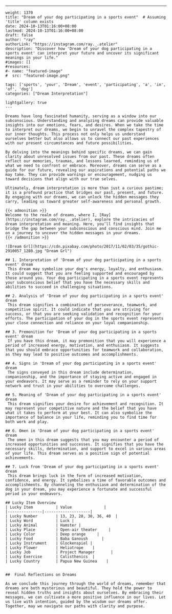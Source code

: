 ---
    weight: 1370
    title: "Dream of your dog participating in a sports event"  # Assuming 'title' column exists
    date: 2024-10-13T01:16:00+08:00
    lastmod: 2024-10-13T01:16:00+08:00
    draft: false
    author: "ray"
    authorLink: "https://instagram.com/ray._.atelier"
    description: "Discover how 'Dream of your dog participating in a sports event' can interpret your future and uncover its significant meanings in your life."
    #images: []
    #resources:
    #- name: "featured-image"
    #  src: "featured-image.png"
    
    tags: ['sports', 'your', 'Dream', 'event', 'participating', 'a', 'in', 'of', 'dog']
    categories: ["Dream Interpretation"]
    
    lightgallery: true
    ---
    
    Dreams have long fascinated humanity, serving as a window into our subconscious. Understanding and analyzing dreams can provide valuable insights into our emotions, fears, and desires. When we take the time to interpret our dreams, we begin to unravel the complex tapestry of our inner thoughts. This process not only helps us understand ourselves better but also allows us to connect our past experiences with our present circumstances and future possibilities.
    
    By delving into the meanings behind specific dreams, we can gain clarity about unresolved issues from our past. These dreams often reflect our memories, traumas, and lessons learned, reminding us of what we need to confront or embrace. Moreover, dreams can serve as a guide for our future, revealing our aspirations and potential paths we may take. They can provide warnings or encouragement, nudging us toward decisions that align with our true selves.
    
    Ultimately, dream interpretation is more than just a curious pastime; it is a profound practice that bridges our past, present, and future. By engaging with our dreams, we can unlock the hidden messages they carry, leading us toward greater self-awareness and personal growth.
    
    {{< admonition >}}
    Welcome to the realm of dreams, where I, [Ray](https://instagram.com/ray._.atelier), explore the intricacies of dream interpretation and meaning. Here, you’ll find insights that bridge the gap between your subconscious and conscious mind. Join me on a journey to uncover the hidden messages in your dreams.
    {{< /admonition >}}
    
    ![Dream Grl](https://cdn.pixabay.com/photo/2017/11/02/03/35/gothic-2910057_1280.jpg "Dream Grl")
    
    ## 1. Interpretation of 'Dream of your dog participating in a sports event' dream
     This dream may symbolize your dog's energy, loyalty, and enthusiasm. It could suggest that you are feeling supported and encouraged by those around you. Your dog participating in a sports event represents your subconscious belief that you have the necessary skills and abilities to succeed in challenging situations.
    
    ## 2. Analysis of 'Dream of your dog participating in a sports event' dream
     This dream signifies a combination of perseverance, teamwork, and competitive spirit. It could indicate that you are striving for success, or that you are seeking validation and recognition for your efforts. The participation of your dog in the sports event represents your close connection and reliance on your loyal companionship.
    
    ## 3. Premonition for 'Dream of your dog participating in a sports event' dream
     If you have this dream, it may premonition that you will experience a period of increased energy, motivation, and enthusiasm. It suggests that you should embrace opportunities for teamwork and collaboration, as they may lead to positive outcomes and accomplishments.
    
    ## 4. Signs in 'Dream of your dog participating in a sports event' dream
     The signs conveyed in this dream include determination, companionship, and the importance of staying active and engaged in your endeavors. It may serve as a reminder to rely on your support network and trust in your abilities to overcome challenges.
    
    ## 5. Meaning of 'Dream of your dog participating in a sports event' dream
     This dream signifies your desire for achievement and recognition. It may represent your competitive nature and the belief that you have what it takes to perform at your best. It can also symbolize the importance of balance in your life, reminding you to find time for both work and play.
    
    ## 6. Omen in 'Dream of your dog participating in a sports event' dream
     The omen in this dream suggests that you may encounter a period of increased opportunities and successes. It signifies that you have the necessary skills, determination, and support to excel in various areas of your life. This dream serves as a positive sign of potential achievements.
    
    ## 7. Luck from 'Dream of your dog participating in a sports event' dream
     This dream brings luck in the form of increased motivation, confidence, and energy. It symbolizes a time of favorable outcomes and accomplishments. By channeling the enthusiasm and determination of the dog in your dream, you may experience a fortunate and successful period in your endeavors.
    
    ## Lucky Item Overview
    | Lucky Item          | Value              |
    |---------------|--------------------|
    | Lucky Number        | 13, 23, 28, 30, 36, 40  |
    | Lucky Word          | Luck |
    | Lucky Animal        | Hamster |
    | Lucky Place         | Open-air theater     |
    | Lucky Color         | Deep orange     |
    | Lucky Food          | Baba Ganoush      |
    | Lucky Instrument    | Glockenspiel |
    | Lucky Flower        | Heliotrope    |
    | Lucky Job           | Project Manager       |
    | Lucky Exercise      | Calisthenics  |
    | Lucky Country       | Papua New Guinea    |
    
    
    ##  Final Reflections on Dreams
    
    As we conclude this journey through the world of dreams, remember that dreams are both mysterious and beautiful. They hold the power to reveal hidden truths and insights about ourselves. By embracing their messages, we can cultivate a more positive influence in our lives. Let us live with intention, guided by the wisdom our dreams offer. Together, may we navigate our paths with clarity and purpose.
    